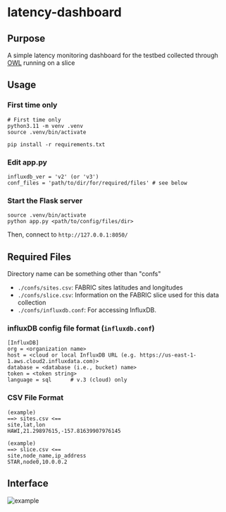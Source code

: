# latency-dashboard

## Purpose

A simple latency monitoring dashboard for the testbed collected through  [OWL](
https://github.com/fabric-testbed/owl) running on a slice


## Usage

### First time only

```
# First time only
python3.11 -m venv .venv
source .venv/bin/activate

pip install -r requirements.txt

```

### Edit app.py

```
influxdb_ver = 'v2' (or 'v3')
conf_files = 'path/to/dir/for/required/files' # see below
``` 

### Start the Flask server

```
source .venv/bin/activate
python app.py <path/to/config/files/dir>
```

Then, connect to `http://127.0.0.1:8050/`


## Required Files

Directory name can be something other than "confs"

- `./confs/sites.csv`: FABRIC sites latitudes and longitudes
- `./confs/slice.csv`: Information on the FABRIC slice used for this data collection
- `./confs/influxdb.conf`: For accessing InfluxDB.


### influxDB config file format (`influxdb.conf`)

```
[InfluxDB]
org = <organization name>
host = <cloud or local InfluxDB URL (e.g. https://us-east-1-1.aws.cloud2.influxdata.com)>
database = <database (i.e., bucket) name>
token = <token string>
language = sql 		# v.3 (cloud) only
```

### CSV File Format

```
(example)
==> sites.csv <==
site,lat,lon
HAWI,21.29897615,-157.81639907976145

(example)
==> slice.csv <==
site,node_name,ip_address
STAR,node0,10.0.0.2
```

## Interface
![example](./figs/example.png)
